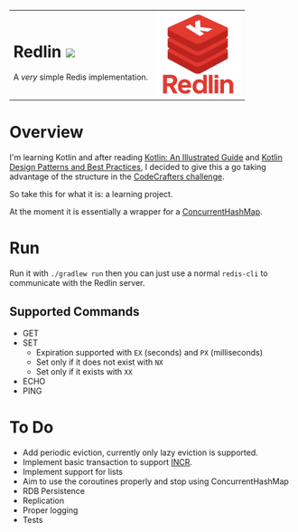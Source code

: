 
<table>
  <tr>
    <td>
      <h1>Redlin <img src="https://img.shields.io/badge/Kotlin-7F52FF?&style=flat&logo=kotlin&logoColor=white"/></h1>
      <p>A <i>very</i> simple Redis implementation.</p>
    </td>
    <td align="right">
      <img src="docs/images/redlin.png" alt="Logo" height="150">
    </td>
  </tr>
</table>

# Overview

I'm learning Kotlin and after reading [Kotlin: An Illustrated Guide](https://typealias.com/start/) and [Kotlin Design Patterns and Best Practices](https://www.oreilly.com/library/view/kotlin-design-patterns/9781805127765/), I decided to give this a go taking advantage of the structure in the [CodeCrafters challenge](https://app.codecrafters.io/courses/redis/overview).

So take this for what it is: a learning project.

At the moment it is essentially a wrapper for a [ConcurrentHashMap](https://docs.oracle.com/javase/8/docs/api/java/util/concurrent/ConcurrentHashMap.html).

# Run

Run it with `./gradlew run` then you can just use a normal `redis-cli` to communicate with the Redlin server.

## Supported Commands

- GET
- SET
  - Expiration supported with `EX` (seconds) and `PX` (milliseconds)
  - Set only if it does not exist with `NX`
  - Set only if it exists with `XX`
- ECHO
- PING

# To Do

- Add periodic eviction, currently only lazy eviction is supported.
- Implement basic transaction to support [INCR](https://redis.io/docs/latest/commands/incr/).
- Implement support for lists
- Aim to use the coroutines properly and stop using ConcurrentHashMap
- RDB Persistence
- Replication
- Proper logging
- Tests

